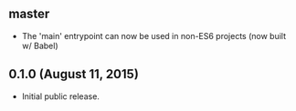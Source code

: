## master

* The 'main' entrypoint can now be used in non-ES6 projects (now built w/ Babel)

## 0.1.0 (August 11, 2015)

* Initial public release.
